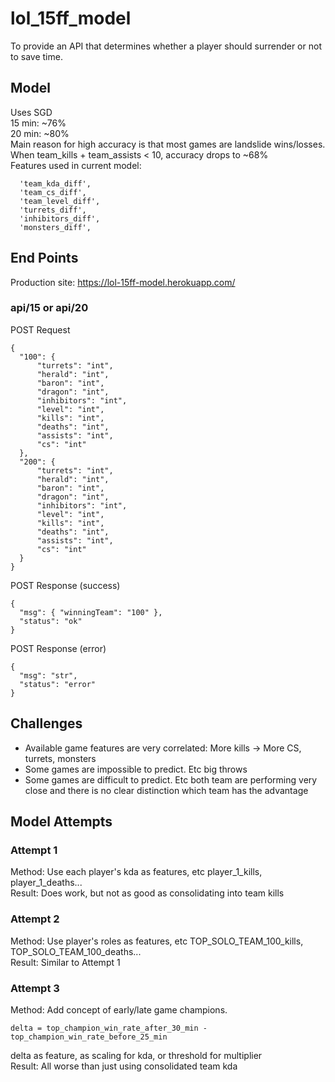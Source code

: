 # lol_15ff_model
To provide an API that determines whether a player should surrender or not to save time.
## Model 
Uses SGD\
15 min: ~76%\
20 min: ~80%\
Main reason for high accuracy is that most games are landslide wins/losses.\
When team_kills + team_assists < 10, accuracy drops to ~68%\
Features used in current model:
```
  'team_kda_diff',
  'team_cs_diff',
  'team_level_diff',
  'turrets_diff',
  'inhibitors_diff',
  'monsters_diff',
```
## End Points
Production site: https://lol-15ff-model.herokuapp.com/
### api/15 or api/20
POST Request
```
{
  "100": {
      "turrets": "int",
      "herald": "int",
      "baron": "int",
      "dragon": "int",
      "inhibitors": "int",
      "level": "int",
      "kills": "int",
      "deaths": "int",
      "assists": "int",
      "cs": "int"
  },
  "200": {
      "turrets": "int",
      "herald": "int",
      "baron": "int",
      "dragon": "int",
      "inhibitors": "int",
      "level": "int",
      "kills": "int",
      "deaths": "int",
      "assists": "int",
      "cs": "int"
  }
}
```
POST Response (success)
```
{
  "msg": { "winningTeam": "100" },
  "status": "ok"
}
```
POST Response (error)
```
{
  "msg": "str",
  "status": "error"
}
```
## Challenges
- Available game features are very correlated: More kills -> More CS, turrets, monsters
- Some games are impossible to predict. Etc big throws
- Some games are difficult to predict. Etc both team are performing very close and there is no clear distinction which team has the advantage
## Model Attempts
### Attempt 1
Method: Use each player's kda as features, etc player_1_kills, player_1_deaths...\
Result: Does work, but not as good as consolidating into team kills
### Attempt 2
Method: Use player's roles as features, etc TOP_SOLO_TEAM_100_kills, TOP_SOLO_TEAM_100_deaths...\
Result: Similar to Attempt 1
### Attempt 3
Method: Add concept of early/late game champions. 
```
delta = top_champion_win_rate_after_30_min - top_champion_win_rate_before_25_min
```
delta as feature, as scaling for kda, or threshold for multiplier\
Result: All worse than just using consolidated team kda
